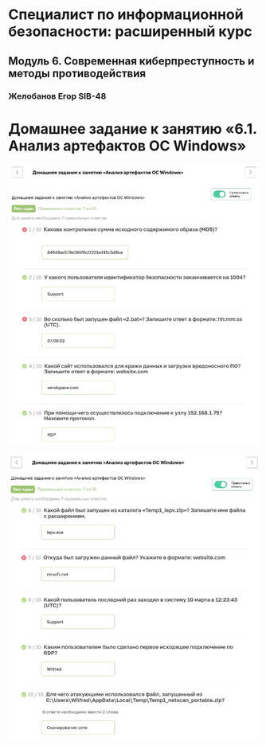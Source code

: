 # Специалист по информационной безопасности: расширенный курс
## Модуль 6. Современная киберпреступность и методы противодействия
### Желобанов Егор SIB-48

# Домашнее задание к занятию «6.1. Анализ артефактов ОС Windows»

![](01.jpg)

![](02.jpg)
